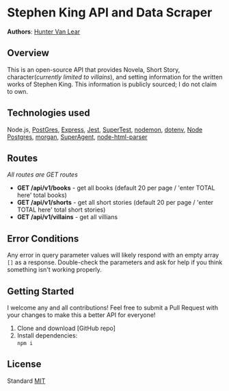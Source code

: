 # Stephen King API and Data Scraper

**Authors**: [Hunter Van Lear](https://github.com/hvanlear)


## Overview
This is an open-source API that provides Novela, Short Story, character(*currently limited to villains*), and setting information for the written works of Stephen King. This information is publicly sourced; I do not claim to own.

## Technologies used
Node.js, [PostGres](https://www.postgresql.org/), [Express](https://www.npmjs.com/package/express), [Jest](https://www.npmjs.com/package/jest), [SuperTest](https://www.npmjs.com/package/supertest), [nodemon](https://www.npmjs.com/package/nodemon), [dotenv](https://www.npmjs.com/package/dotenv), [Node Postgres](https://node-postgres.com/), [morgan](https://www.npmjs.com/package/morgan), [SuperAgent](https://www.npmjs.com/package/superagent), [node-html-parser](https://www.npmjs.com/package/node-html-parser)

## Routes
_All routes are GET routes_
* **GET /api/v1/books** - get all books (default 20 per page / 'enter TOTAL here' total books)
* **GET /api/v1/shorts** - get all short stories (default 20 per page / 'enter TOTAL here' total short stories)
* **GET /api/v1/villains** - get all villians 

## Error Conditions

Any error in query parameter values will likely respond with an empty array `[]` as a response. Double-check the parameters and ask for help if you think something isn't working properly.


## Getting Started
I welcome any and all contributions! Feel free to submit a Pull Request with your changes to make this a better API for everyone!

1. Clone and download [GitHub repo]
1. Install dependencies:\
`npm i`

## License
Standard [MIT](/LICENSE.md)
